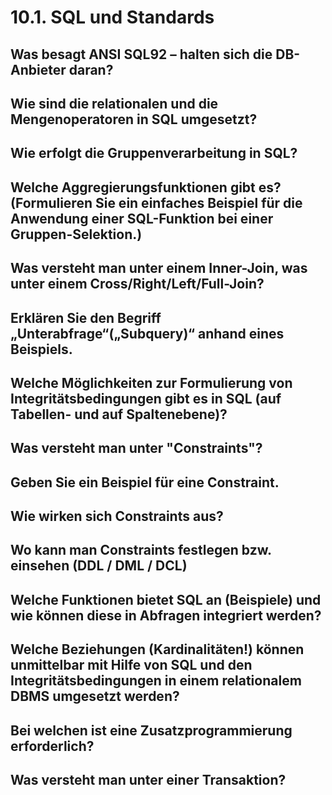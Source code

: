 # 10.1. SQL und Standards

## Was besagt ANSI SQL92 – halten sich die DB-Anbieter daran?


## Wie sind die relationalen und die Mengenoperatoren in SQL umgesetzt?


## Wie erfolgt die Gruppenverarbeitung in SQL?


## Welche Aggregierungsfunktionen gibt es? (Formulieren Sie ein einfaches Beispiel für die Anwendung einer SQL-Funktion bei einer Gruppen-Selektion.)


## Was versteht man unter einem Inner-Join, was unter einem Cross/Right/Left/Full-Join?


## Erklären Sie den Begriff „Unterabfrage“(„Subquery)“ anhand eines Beispiels.


## Welche Möglichkeiten zur Formulierung von Integritätsbedingungen gibt es in SQL (auf Tabellen- und auf Spaltenebene)?


## Was versteht man unter "Constraints"?


## Geben Sie ein Beispiel für eine Constraint.


## Wie wirken sich Constraints aus?


## Wo kann man Constraints festlegen bzw. einsehen (DDL / DML / DCL)


## Welche Funktionen bietet SQL an (Beispiele) und wie können diese in Abfragen integriert werden?


## Welche Beziehungen (Kardinalitäten!) können unmittelbar mit Hilfe von SQL und den Integritätsbedingungen in einem relationalem DBMS umgesetzt werden?


## Bei welchen ist eine Zusatzprogrammierung erforderlich?


## Was versteht man unter einer Transaktion? 


